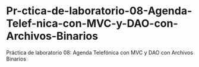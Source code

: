 # Pr-ctica-de-laboratorio-08-Agenda-Telef-nica-con-MVC-y-DAO-con-Archivos-Binarios
Práctica de laboratorio 08: Agenda Telefónica con MVC y DAO con Archivos Binarios
